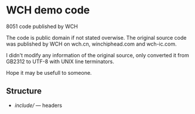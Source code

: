 # WCH demo code
8051 code published by WCH

The code is public domain if not stated overwise. The original source code was published by WCH on wch.cn, winchiphead.com and wch-ic.com.

I didn't modify any information of the original source, only converted it from GB2312 to UTF-8 with UNIX line terminators.

Hope it may be usefull to someone.

## Structure

- *include/* — headers
